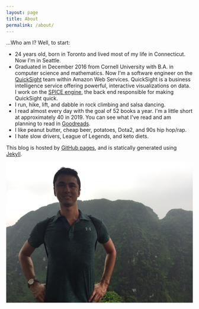 ```yaml
---
layout: page
title: About
permalink: /about/
---
```


...Who am I? Well, to start:

* 24 years old, born in Toronto and lived most of my life in Connecticut. Now I'm in Seattle.
* Graduated in December 2016 from Cornell University with B.A. in computer science and mathematics. Now I'm a software engineer on the [QuickSight](https://aws.amazon.com/quicksight/) team within Amazon Web Services. QuickSight is a business intelligence service offering powerful, interactive visualizations on data. I work on the [SPICE engine](https://docs.aws.amazon.com/quicksight/latest/user/managing-spice-capacity.html), the back end responsible for making QuickSight quick.
* I run, hike, lift, and dabble in rock climbing and salsa dancing.
* I read almost every day with the goal of 52 books a year. I'm a little short at approximately 40 in 2019. You can see what I've read and am planning to read in [Goodreads](https://www.goodreads.com/user/show/97649247-keelan-cosgrove).
* I like peanut butter, cheap beer, potatoes, Dota2, and 90s hip hop/rap.
* I hate slow drivers, League of Legends, and keto diets.

This blog is hosted by [GitHub pages](https://help.github.com/en/github/working-with-github-pages), and is statically generated using [Jekyll](https://github.com/jekyll).

![image](/assets/vietnam-shaded-photo.jpg)

